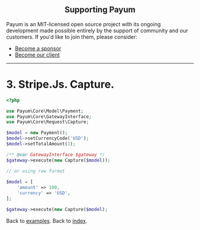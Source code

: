 <h2 align="center">Supporting Payum</h2>

Payum is an MIT-licensed open source project with its ongoing development made possible entirely by the support of community and our customers. If you'd like to join them, please consider:

- [Become a sponsor](https://www.patreon.com/makasim)
- [Become our client](http://forma-pro.com/)

---

# 3. Stripe.Js. Capture. 

```php
<?php

use Payum\Core\Model\Payment;
use Payum\Core\GatewayInterface;
use Payum\Core\Request\Capture;

$model = new Payment();
$model->setCurrencyCode('USD');
$model->setTotalAmount(1);

/** @var GatewayInterface $gateway */
$gateway->execute(new Capture($model));

// or using raw format
 
$model = [
    'amount' => 100,
    'currency' => 'USD',
];

$gateway->execute(new Capture($model);
```

Back to [examples](index.md).
Back to [index](../index.md).
